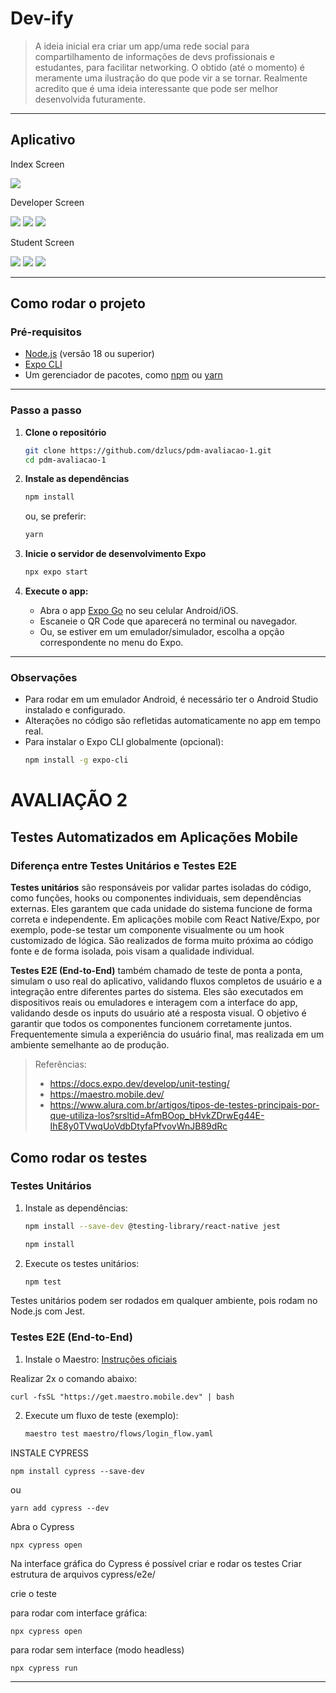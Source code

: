 # Dev-ify

> A ideia inicial era criar um app/uma rede social para compartilhamento de informações de devs profissionais e estudantes, para facilitar networking.
> O obtido (até o momento) é meramente uma ilustração do que pode vir a se tornar.
> Realmente acredito que é uma ideia interessante que pode ser melhor desenvolvida futuramente.

---

## Aplicativo

Index Screen

![](./assets/images/print1.jpeg)

Developer Screen

![](./assets/images/print2.jpeg)
![](./assets/images/print3.jpeg)
![](./assets/images/print4.jpeg)

Student Screen

![](./assets/images/print5.jpeg)
![](./assets/images/print6.jpeg)
![](./assets/images/print7.jpeg)

---

## Como rodar o projeto

### Pré-requisitos

- [Node.js](https://nodejs.org/) (versão 18 ou superior)
- [Expo CLI](https://docs.expo.dev/get-started/installation/)
- Um gerenciador de pacotes, como [npm](https://www.npmjs.com/) ou [yarn](https://yarnpkg.com/)

---

### Passo a passo

1. **Clone o repositório**

   ```bash
   git clone https://github.com/dzlucs/pdm-avaliacao-1.git
   cd pdm-avaliacao-1
   ```

2. **Instale as dependências**

   ```bash
   npm install
   ```

   ou, se preferir:

   ```bash
   yarn
   ```

3. **Inicie o servidor de desenvolvimento Expo**

   ```bash
   npx expo start
   ```

4. **Execute o app:**
   - Abra o app [Expo Go](https://expo.dev/client) no seu celular Android/iOS.
   - Escaneie o QR Code que aparecerá no terminal ou navegador.
   - Ou, se estiver em um emulador/simulador, escolha a opção correspondente no menu do Expo.

---

### Observações

- Para rodar em um emulador Android, é necessário ter o Android Studio instalado e configurado.
- Alterações no código são refletidas automaticamente no app em tempo real.
- Para instalar o Expo CLI globalmente (opcional):
  ```bash
  npm install -g expo-cli
  ```

# AVALIAÇÃO 2

## Testes Automatizados em Aplicações Mobile

### Diferença entre Testes Unitários e Testes E2E

**Testes unitários** são responsáveis por validar partes isoladas do código, como funções, hooks ou componentes individuais, sem dependências externas. Eles garantem que cada unidade do sistema funcione de forma correta e independente. Em aplicações mobile com React Native/Expo, por exemplo, pode-se testar um componente visualmente ou um hook customizado de lógica.
São realizados de forma muito próxima ao código fonte e de forma isolada, pois visam a qualidade individual.

**Testes E2E (End-to-End)** também chamado de teste de ponta a ponta, simulam o uso real do aplicativo, validando fluxos completos de usuário e a integração entre diferentes partes do sistema. Eles são executados em dispositivos reais ou emuladores e interagem com a interface do app, validando desde os inputs do usuário até a resposta visual. O objetivo é garantir que todos os componentes funcionem corretamente juntos.
Frequentemente simula a experiência do usuário final, mas realizada em um ambiente semelhante ao de produção.

> Referências:
>
> - https://docs.expo.dev/develop/unit-testing/
> - https://maestro.mobile.dev/
> - https://www.alura.com.br/artigos/tipos-de-testes-principais-por-que-utiliza-los?srsltid=AfmBOop_bHvkZDrwEg44E-IhE8y0TVwqUoVdbDtyfaPfvovWnJB89dRc

## Como rodar os testes

### Testes Unitários

1. Instale as dependências:

   ```bash
   npm install --save-dev @testing-library/react-native jest
   ```

   ```bash
   npm install
   ```

2. Execute os testes unitários:
   ```bash
   npm test
   ```

Testes unitários podem ser rodados em qualquer ambiente, pois rodam no Node.js com Jest.

### Testes E2E (End-to-End)

1. Instale o Maestro:
   [Instruções oficiais](https://maestro.mobile.dev/getting-started/installation/)

Realizar 2x o comando abaixo:

```
curl -fsSL "https://get.maestro.mobile.dev" | bash
```

2. Execute um fluxo de teste (exemplo):
   ```bash
   maestro test maestro/flows/login_flow.yaml
   ```

INSTALE CYPRESS

```
npm install cypress --save-dev
```

ou

```
yarn add cypress --dev
```

Abra o Cypress

```
npx cypress open
```

Na interface gráfica do Cypress é possível criar e rodar os testes
Criar estrutura de arquivos
cypress/e2e/

crie o teste

para rodar com interface gráfica:

```
npx cypress open
```

para rodar sem interface (modo headless)

```
npx cypress run
```

---
